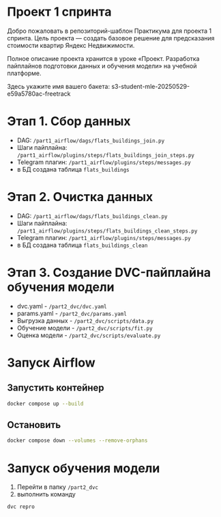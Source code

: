 # Проект 1 спринта

Добро пожаловать в репозиторий-шаблон Практикума для проекта 1 спринта. Цель проекта — создать базовое решение для предсказания стоимости квартир Яндекс Недвижимости.

Полное описание проекта хранится в уроке «Проект. Разработка пайплайнов подготовки данных и обучения модели» на учебной платформе.

Здесь укажите имя вашего бакета: s3-student-mle-20250529-e59a5780ac-freetrack

# Этап 1. Сбор данных

- DAG: ```/part1_airflow/dags/flats_buildings_join.py```
- Шаги пайплайна: ```/part1_airflow/plugins/steps/flats_buildings_join_steps.py```
- Telegram плагин: ```/part1_airflow/plugins/steps/messages.py```
- в БД создана таблица ```flats_buildings```

# Этап 2. Очистка данных

- DAG: ```/part1_airflow/dags/flats_buildings_clean.py```
- Шаги пайплайна: ```/part1_airflow/plugins/steps/flats_buildings_clean_steps.py```
- Telegram плагин: ```/part1_airflow/plugins/steps/messages.py```
- в БД создана таблица ```flats_buildings_clean```

# Этап 3. Создание DVC-пайплайна обучения модели
- dvc.yaml - ```/part2_dvc/dvc.yaml```
- params.yaml - ```/part2_dvc/params.yaml```
- Выгрузка данных - ```/part2_dvc/scripts/data.py```
- Обучение модели - ```/part2_dvc/scripts/fit.py```
- Оценка модели - ```/part2_dvc/scripts/evaluate.py```

# Запуск Airflow
## Запустить контейнер
```bash 
docker compose up --build
```
## Остановить
```bash 
docker compose down --volumes --remove-orphans
```
# Запуск обучения модели
1. Перейти в папку ```/part2_dvc```
2. выполнить команду 
```bash 
dvc repro
```